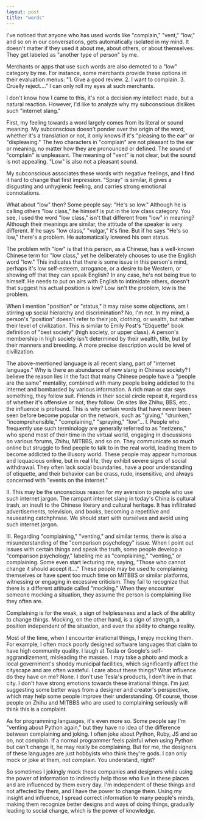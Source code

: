 ```yaml
---
layout: post
title: "words"
---
```


I've noticed that anyone who has used words like "complain," "vent," "low," and so on in our conversations, gets automatically isolated in my mind. It doesn't matter if they used it about me, about others, or about themselves. They get labeled as "another type of person" by me.

Merchants or apps that use such words are also demoted to a "low" category by me. For instance, some merchants provide these options in their evaluation menus: "1. Give a good review. 2. I want to complain. 3. Cruelly reject...." I can only roll my eyes at such merchants.

I don't know how I came to this, it's not a decision my intellect made, but a natural reaction. However, I'd like to analyze why my subconscious dislikes such "internet slang."

First, my feeling towards a word largely comes from its literal or sound meaning. My subconscious doesn't ponder over the origin of the word, whether it's a translation or not, it only knows if it's "pleasing to the ear" or "displeasing." The two characters in "complain" are not pleasant to the ear or meaning, no matter how they are pronounced or defined. The sound of "complain" is unpleasant. The meaning of "vent" is not clear, but the sound is not appealing. "Low" is also not a pleasant sound.

My subconscious associates these words with negative feelings, and I find it hard to change that first impression. "Spray" is similar, it gives a disgusting and unhygienic feeling, and carries strong emotional connotations.

What about "low" then? Some people say: "He's so low." Although he is calling others "low class," he himself is put in the low class category. You see, I used the word "low class," isn't that different from "low" in meaning? Although their meanings are similar, the attitude of the speaker is very different. If he says "low class," "vulgar," it's fine. But if he says "He's so low," there's a problem. He automatically lowered his own status.

The problem with "low" is that this person, as a Chinese, has a well-known Chinese term for "low class," yet he deliberately chooses to use the English word "low." This indicates that there is some issue in this person's mind, perhaps it's low self-esteem, arrogance, or a desire to be Western, or showing off that they can speak English? In any case, he's not being true to himself. He needs to put on airs with English to intimidate others, doesn't that suggest his actual position is low? Low isn't the problem, low is the problem.

When I mention "position" or "status," it may raise some objections, am I stirring up social hierarchy and discrimination? No, I'm not. In my mind, a person's "position" doesn't refer to their job, clothing, or wealth, but rather their level of civilization. This is similar to Emily Post's "Etiquette" book definition of "best society" (high society, or upper class). A person's membership in high society isn't determined by their wealth, title, but by their manners and breeding. A more precise description would be level of civilization.

The above-mentioned language is all recent slang, part of "internet language." Why is there an abundance of new slang in Chinese society? I believe the reason lies in the fact that many Chinese people have a "people are the same" mentality, combined with many people being addicted to the internet and bombarded by various information. A rich man or star says something, they follow suit. Friends in their social circle repeat it, regardless of whether it's offensive or not, they follow. On sites like Zhihu, BBS, etc., the influence is profound. This is why certain words that have never been seen before become popular on the network, such as "giving," "drunken," "incomprehensible," "complaining," "spraying," "low"... I. People who frequently use such terminology are generally referred to as "netizens," who spend most of their time in the virtual world, engaging in discussions on various forums, Zhihu, MITBBS, and so on. They communicate so much online but struggle to find people to talk to in the real world, leading them to become addicted to the illusory world. These people may appear humorous and loquacious online, but in real life, they exhibit severe signs of social withdrawal. They often lack social boundaries, have a poor understanding of etiquette, and their behavior can be crass, rude, insensitive, and always concerned with "events on the internet."

II. This may be the unconscious reason for my aversion to people who use such internet jargon. The rampant internet slang in today's China is cultural trash, an insult to the Chinese literary and cultural heritage. It has infiltrated advertisements, television, and books, becoming a repetitive and nauseating catchphrase. We should start with ourselves and avoid using such internet jargon.

III. Regarding "complaining," "venting," and similar terms, there is also a misunderstanding of the "comparison psychology" issue. When I point out issues with certain things and speak the truth, some people develop a "comparison psychology," labeling me as "complaining," "venting," or complaining. Some even start lecturing me, saying, "Those who cannot change it should accept it...." These people may be used to complaining themselves or have spent too much time on MITBBS or similar platforms, witnessing or engaging in excessive criticism. They fail to recognize that there is a different attitude called "mocking." When they encounter someone mocking a situation, they assume the person is complaining like they often are.

Complaining is for the weak, a sign of helplessness and a lack of the ability to change things. Mocking, on the other hand, is a sign of strength, a position independent of the situation, and even the ability to change reality.

Most of the time, when I encounter irrational things, I enjoy mocking them. For example, I often mock poorly designed software languages that claim to have high community quality. I laugh at Tesla or Google's self-aggrandizement, misleading the masses. I may take a photo and mock a local government's shoddy municipal facilities, which significantly affect the cityscape and are often wasteful. I care about these things? What influence do they have on me? None. I don't use Tesla's products, I don't live in that city. I don't have strong emotions towards these irrational things. I'm just suggesting some better ways from a designer and creator's perspective, which may help some people improve their understanding. Of course, those people on Zhihu and MITBBS who are used to complaining seriously will think this is a complaint.

As for programming languages, it's even more so. Some people say I'm "venting about Python again," but they have no idea of the difference between complaining and joking. I often joke about Python, Ruby, JS and so on, not complain. If a normal programmer feels painful when using Python but can't change it, he may really be complaining. But for me, the designers of these languages are just hobbyists who think they're gods. I can only mock or joke at them, not complain. You understand, right?

So sometimes I jokingly mock these companies and designers while using the power of information to indirectly help those who live in these places and are influenced by them every day. I'm independent of these things and not affected by them, and I have the power to change them. Using my insight and influence, I spread correct information to many people's minds, making them recognize better designs and ways of doing things, gradually leading to social change, which is the power of knowledge.